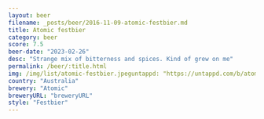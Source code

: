 ```yaml
---
layout: beer
filename: _posts/beer/2016-11-09-atomic-festbier.md
title: Atomic festbier
category: beer
score: 7.5
beer-date: "2023-02-26"
desc: "Strange mix of bitterness and spices. Kind of grew on me"
permalink: /beer/:title.html
img: /img/list/atomic-festbier.jpeguntappd: "https://untappd.com/b/atomic-festbier/5049971"
country: "Australia"
brewery: "Atomic"
breweryURL: "breweryURL"
style: "Festbier"
---
```


